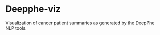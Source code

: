 Deepphe-viz
===========

Visualization of cancer patient summaries as generated by the DeepPhe NLP tools. 
